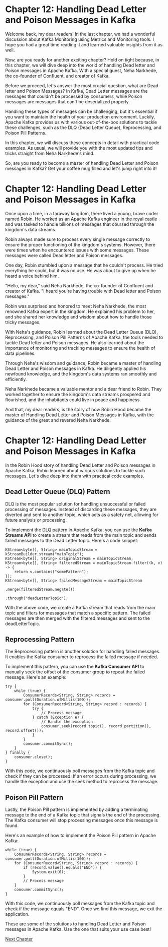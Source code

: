 # Chapter 12: Handling Dead Letter and Poison Messages in Kafka

Welcome back, my dear readers! In the last chapter, we had a wonderful discussion about Kafka Monitoring using Metrics and Monitoring tools. I hope you had a great time reading it and learned valuable insights from it as well.

Now, are you ready for another exciting chapter? Hold on tight because, in this chapter, we will dive deep into the world of handling Dead letter and Poison messages in Apache Kafka. With a special guest, Neha Narkhede, the co-founder of Confluent, and creator of Kafka.

Before we proceed, let's answer the most crucial question, what are Dead letter and Poison Messages? In Kafka, Dead Letter messages are the messages that couldn't be processed by consumers, while Poison messages are messages that can't be deserialized properly.

Handling these types of messages can be challenging, but it's essential if you want to maintain the health of your production environment. Luckily, Apache Kafka provides us with various out-of-the-box solutions to tackle these challenges, such as the DLQ (Dead Letter Queue), Reprocessing, and Poison Pill Patterns.

In this chapter, we will discuss these concepts in detail with practical code examples. As usual, we will provide you with the most updated tips and tricks straight from Neha Narkhede's mind.

So, are you ready to become a master of handling Dead Letter and Poison messages in Kafka? Get your coffee mug filled and let's jump right into it!
# Chapter 12: Handling Dead Letter and Poison Messages in Kafka

Once upon a time, in a faraway kingdom, there lived a young, brave coder named Robin. He worked as an Apache Kafka engineer in the royal castle and was tasked to handle billions of messages that coursed through the kingdom's data streams.

Robin always made sure to process every single message correctly to ensure the proper functioning of the kingdom's systems. However, there were times when he encountered issues with some messages. These messages were called Dead letter and Poison messages.

One day, Robin stumbled upon a message that he couldn't process. He tried everything he could, but it was no use. He was about to give up when he heard a voice behind him.

"Hello, my dear," said Neha Narkhede, the co-founder of Confluent and creator of Kafka. "I heard you're having trouble with Dead letter and Poison messages."

Robin was surprised and honored to meet Neha Narkhede, the most renowned Kafka expert in the kingdom. He explained his problem to her, and she shared her knowledge and wisdom about how to handle those tricky messages.

With Neha's guidance, Robin learned about the Dead Letter Queue (DLQ), Reprocessing, and Poison Pill Patterns of Apache Kafka, the tools needed to tackle Dead letter and Poison messages. He also learned about the importance of monitoring and tracking messages to ensure the health of data pipelines.

Through Neha's wisdom and guidance, Robin became a master of handling Dead Letter and Poison messages in Kafka. He diligently applied his newfound knowledge, and the kingdom's data systems ran smoothly and efficiently.

Neha Narkhede became a valuable mentor and a dear friend to Robin. They worked together to ensure the kingdom's data streams prospered and flourished, and the inhabitants could live in peace and happiness.

And that, my dear readers, is the story of how Robin Hood became the master of Handling Dead Letter and Poison Messages in Kafka, with the guidance of the great and revered Neha Narkhede.
# Chapter 12: Handling Dead Letter and Poison Messages in Kafka

In the Robin Hood story of handling Dead Letter and Poison messages in Apache Kafka, Robin learned about various solutions to tackle such messages. Let's dive deep into them with practical code examples.

## Dead Letter Queue (DLQ) Pattern
DLQ is the most popular solution for handling unsuccessful or failed processing of messages. Instead of discarding these messages, they are diverted and sent to another topic, which acts as a safety net, allowing for future analysis or processing.

To implement the DLQ pattern in Apache Kafka, you can use the **Kafka Streams API** to create a stream that reads from the main topic and sends failed messages to the Dead Letter topic. Here's a code snippet:

```
KStream<byte[], String> mainTopicStream = kStreamBuilder.stream("mainTopic");
KStream<byte[], String> originalStream = mainTopicStream;
KStream<byte[], String> filteredStream = mainTopicStream.filter((k, v) -> {
    return v.contains("somePattern");
});
KStream<byte[], String> failedMessageStream = mainTopicStream
                                                .merge(filteredStream.negate())
                                                .through("deadLetterTopic");
```

With the above code, we create a Kafka stream that reads from the main topic and filters for messages that match a specific pattern. The failed messages are then merged with the filtered messages and sent to the deadLetterTopic.

## Reprocessing Pattern
The Reprocessing pattern is another solution for handling failed messages. It enables the Kafka consumer to reprocess the failed message if needed.

To implement this pattern, you can use the **Kafka Consumer API** to manually seek the offset of the consumer group to repeat the failed message. Here's an example:

```
try {
    while (true) {
        ConsumerRecords<String, String> records = consumer.poll(Duration.ofMillis(100));
        for (ConsumerRecord<String, String> record : records) {
            try {
                // Process message
            } catch (Exception e) {
                // Handle the exception
                consumer.seek(record.topic(), record.partition(), record.offset());
            }
        }
        consumer.commitSync();
    }
} finally {
    consumer.close();
}
```

With this code, we continuously poll messages from the Kafka topic and check if they can be processed. If an error occurs during processing, we handle the exception and use the seek method to reprocess the message.

## Poison Pill Pattern
Lastly, the Poison Pill pattern is implemented by adding a terminating message to the end of a Kafka topic that signals the end of the processing. The Kafka consumer will stop processing messages once this message is found.

Here's an example of how to implement the Poison Pill pattern in Apache Kafka:

```
while (true) {
    ConsumerRecords<String, String> records = consumer.poll(Duration.ofMillis(100));
    for (ConsumerRecord<String, String> record : records) {
        if (record.value().equals("END")) {
            System.exit(0);
        }
        // Process message
    }
    consumer.commitSync();
}
```

With this code, we continuously poll messages from the Kafka topic and check if the message equals "END". Once we find this message, we exit the application.

These are some of the solutions to handling Dead Letter and Poison messages in Apache Kafka. Use the one that suits your use case best!


[Next Chapter](13_Chapter13.md)